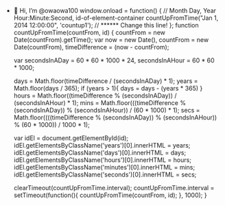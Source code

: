 - 👋 Hi, I’m @owaowa100
window.onload = function() {
  // Month Day, Year Hour:Minute:Second, id-of-element-container
  countUpFromTime("Jan 1, 2014 12:00:00", 'countup1'); // ****** Change this line!
};
function countUpFromTime(countFrom, id) {
  countFrom = new Date(countFrom).getTime();
  var now = new Date(),
      countFrom = new Date(countFrom),
      timeDifference = (now - countFrom);
    
  var secondsInADay = 60 * 60 * 1000 * 24,
      secondsInAHour = 60 * 60 * 1000;
    
  days = Math.floor(timeDifference / (secondsInADay) * 1);
  years = Math.floor(days / 365);
  if (years > 1){ days = days - (years * 365) }
  hours = Math.floor((timeDifference % (secondsInADay)) / (secondsInAHour) * 1);
  mins = Math.floor(((timeDifference % (secondsInADay)) % (secondsInAHour)) / (60 * 1000) * 1);
  secs = Math.floor((((timeDifference % (secondsInADay)) % (secondsInAHour)) % (60 * 1000)) / 1000 * 1);

  var idEl = document.getElementById(id);
  idEl.getElementsByClassName('years')[0].innerHTML = years;
  idEl.getElementsByClassName('days')[0].innerHTML = days;
  idEl.getElementsByClassName('hours')[0].innerHTML = hours;
  idEl.getElementsByClassName('minutes')[0].innerHTML = mins;
  idEl.getElementsByClassName('seconds')[0].innerHTML = secs;

  clearTimeout(countUpFromTime.interval);
  countUpFromTime.interval = setTimeout(function(){ countUpFromTime(countFrom, id); }, 1000);
}

